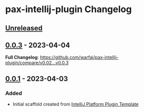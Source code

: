 <!-- Keep a Changelog guide -> https://keepachangelog.com -->

# pax-intellij-plugin Changelog

## [Unreleased]

## [0.0.3] - 2023-04-04
**Full Changelog**: https://github.com/warfaj/pax-intellij-plugin/compare/v0.02...v0.0.3

## [0.0.1] - 2023-04-03

### Added
- Initial scaffold created from [IntelliJ Platform Plugin Template](https://github.com/JetBrains/intellij-platform-plugin-template)

[Unreleased]: https://github.com/warfaj/pax-intellij-plugin/compare/v0.0.3...HEAD
[0.0.3]: https://github.com/warfaj/pax-intellij-plugin/compare/v0.0.1...v0.0.3
[0.0.1]: https://github.com/warfaj/pax-intellij-plugin/commits/v0.0.1
